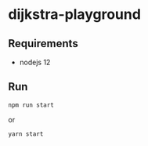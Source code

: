 # dijkstra-playground

## Requirements

- nodejs 12

## Run

```
npm run start
```

or

```
yarn start
```
